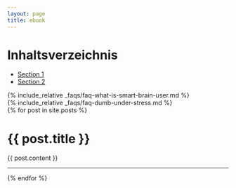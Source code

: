 ```yaml
---
layout: page
title: ebook
---
```


# Inhaltsverzeichnis
- [Section 1](#id-section1)
- [Section 2](#id-section2)

<div id='id-section1'/>
{% include_relative _faqs/faq-what-is-smart-brain-user.md %}

<div id='id-section2'/>
{% include_relative _faqs/faq-dumb-under-stress.md %}

<div class="posts">
  {% for post in site.posts %}
  <div id='id-section' + "post+title" />
  <div class="post">
    <h1 class="post-title">
      {{ post.title }}
    </h1>
      {{ post.content }}
    <hr>
  </div>
  {% endfor %}
</div>

<!---
{% include_relative _posts/2024-01-01-brainhack-productivity.md %}

{% include_relative _posts/2024-01-02-bodyhack-omega3.md %}

{% include_relative _posts/2024-01-03-bodyhack-microworkouts.md %}

{% include_relative _posts/2024-01-04-brainhack-neurogenese.md %}

{% include_relative _posts/2024-01-05-brainhack-smart-goals.md %}

{% include_relative _posts/2024-01-06-brain-hack-pause-the-movie.md %}

{% include_relative _posts/2024-01-07-magnesium-calm.md %}

{% include_relative _posts/2024-01-08-kluge-entscheidung.md %}

{% include_relative _posts/2024-01-09-bodyhack-exercise-snacking.md %}
-->

